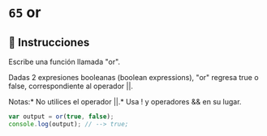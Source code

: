 # `65` or

## 📝 Instrucciones

Escribe una función llamada "or".

Dadas 2 expresiones booleanas (boolean expressions), "or" regresa true o false, correspondiente al operador ||.

Notas:* No utilices el operador ||.* Usa ! y operadores && en su lugar.

```Javascript
var output = or(true, false);
console.log(output); // --> true;
```